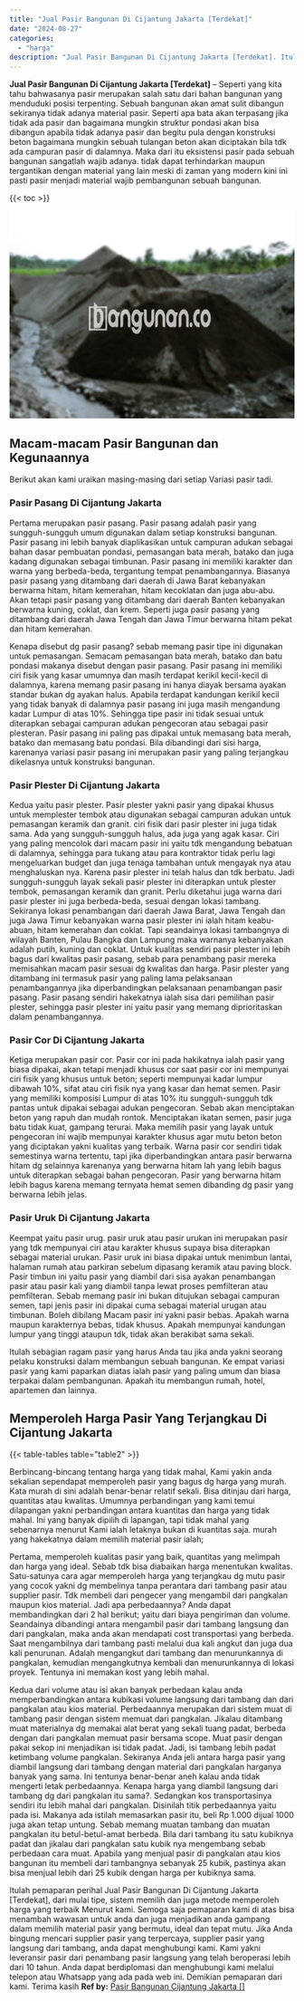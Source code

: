 ```yaml
---
title: "Jual Pasir Bangunan Di Cijantung Jakarta [Terdekat]"
date: "2024-08-27"
categories: 
  - "harga"
description: "Jual Pasir Bangunan Di Cijantung Jakarta [Terdekat]. Itulah pemaparan perihal Jual Pasir Bangunan Di Cijantung Jakarta [Terdekat], dari mulai tipe, sistem..."
---
```


**Jual Pasir Bangunan Di Cijantung Jakarta \[Terdekat\]** – Seperti yang kita tahu bahwasanya pasir merupakan salah satu dari bahan bangunan yang menduduki posisi terpenting. Sebuah bangunan akan amat sulit dibangun sekiranya tidak adanya material pasir. Seperti apa bata akan terpasang jika tidak ada pasir dan bagaimana mungkin struktur pondasi akan bisa dibangun apabila tidak adanya pasir dan begitu pula dengan konstruksi beton bagaimana mungkin sebuah tulangan beton akan diciptakan bila tdk ada campuran pasir di dalamnya. Maka dari itu eksistensi pasir pada sebuah bangunan sangatlah wajib adanya. tidak dapat terhindarkan maupun tergantikan dengan material yang lain meski di zaman yang modern kini ini pasti pasir menjadi material wajib pembangunan sebuah bangunan.

{{< toc >}}

![Jual Pasir Bangunan Di Cijantung Jakarta [Terdekat]](/images/jual-pasir-bangunan-67.png)

## Macam-macam Pasir Bangunan dan Kegunaannya

Berikut akan kami uraikan masing-masing dari setiap Variasi pasir tadi.

### Pasir Pasang Di Cijantung Jakarta

Pertama merupakan pasir pasang. Pasir pasang adalah pasir yang sungguh-sungguh umum digunakan dalam setiap konstruksi bangunan. Pasir pasang ini lebih banyak diaplikasikan untuk campuran adukan sebagai bahan dasar pembuatan pondasi, pemasangan bata merah, batako dan juga kadang digunakan sebagai timbunan. Pasir pasang ini memiliki karakter dan warna yang berbeda-beda, tergantung tempat penambangannya. Biasanya pasir pasang yang ditambang dari daerah di Jawa Barat kebanyakan berwarna hitam, hitam kemerahan, hitam kecoklatan dan juga abu-abu. Akan tetapi pasir pasang yang ditambang dari daerah Banten kebanyakan berwarna kuning, coklat, dan krem. Seperti juga pasir pasang yang ditambang dari daerah Jawa Tengah dan Jawa Timur berwarna hitam pekat dan hitam kemerahan.

Kenapa disebut dg pasir pasang? sebab memang pasir tipe ini digunakan untuk pemasangan. Semacam pemasangan bata merah, batako dan batu pondasi makanya disebut dengan pasir pasang. Pasir pasang ini memiliki ciri fisik yang kasar umumnya dan masih terdapat kerikil kecil-kecil di dalamnya, karena memang pasir pasang ini hanya diayak bersama ayakan standar bukan dg ayakan halus. Apabila terdapat kandungan kerikil kecil yang tidak banyak di dalamnya pasir pasang ini juga masih mengandung kadar Lumpur di atas 10%. Sehingga tipe pasir ini tidak sesuai untuk diterapkan sebagai campuran adukan pengecoran atau sebagai pasir plesteran. Pasir pasang ini paling pas dipakai untuk memasang bata merah, batako dan memasang batu pondasi. Bila dibandingi dari sisi harga, karenanya variasi pasir pasang ini merupakan pasir yang paling terjangkau dikelasnya untuk konstruksi bangunan.

### Pasir Plester Di Cijantung Jakarta

Kedua yaitu pasir plester. Pasir plester yakni pasir yang dipakai khusus untuk memplester tembok atau digunakan sebagai campuran adukan untuk pemasangan keramik dan granit. ciri fisik dari pasir plester ini juga tidak sama. Ada yang sungguh-sungguh halus, ada juga yang agak kasar. Ciri yang paling mencolok dari macam pasir ini yaitu tdk mengandung bebatuan di dalamnya, sehingga para tukang atau para kontraktor tidak perlu lagi mengeluarkan budget dan juga tenaga tambahan untuk mengayak nya atau menghaluskan nya. Karena pasir plester ini telah halus dan tdk berbatu. Jadi sungguh-sungguh layak sekali pasir plester ini diterapkan untuk plester tembok, pemasangan keramik dan granit. Perlu diketahui juga warna dari pasir plester ini juga berbeda-beda, sesuai dengan lokasi tambang. Sekiranya lokasi penambangan dari daerah Jawa Barat, Jawa Tengah dan juga Jawa Timur kebanyakan warna pasir plester ini ialah hitam keabu-abuan, hitam kemerahan dan coklat. Tapi seandainya lokasi tambangnya di wilayah Banten, Pulau Bangka dan Lampung maka warnanya kebanyakan adalah putih, kuning dan coklat. Untuk kualitas sendiri pasir plester ini lebih bagus dari kwalitas pasir pasang, sebab para penambang pasir mereka memisahkan macam pasir sesuai dg kwalitas dan harga. Pasir plester yang ditambang ini termasuk pasir yang paling lama pelaksanaan penambangannya jika diperbandingkan pelaksanaan penambangan pasir pasang. Pasir pasang sendiri hakekatnya ialah sisa dari pemilihan pasir plester, sehingga pasir plester ini yaitu pasir yang memang diprioritaskan dalam penambangannya.

### Pasir Cor Di Cijantung Jakarta

Ketiga merupakan pasir cor. Pasir cor ini pada hakikatnya ialah pasir yang biasa dipakai, akan tetapi menjadi khusus cor saat pasir cor ini mempunyai ciri fisik yang khusus untuk beton; seperti mempunyai kadar lumpur dibawah 10%, sifat atau ciri fisik nya yang kasar dan hemat semen. Pasir yang memiliki komposisi Lumpur di atas 10% itu sungguh-sungguh tdk pantas untuk dipakai sebagai adukan pengecoran. Sebab akan menciptakan beton yang rapuh dan mudah rontok. Menciptakan ikatan semen, pasir juga batu tidak kuat, gampang terurai. Maka memilih pasir yang layak untuk pengecoran ini wajib mempunyai karakter khusus agar mutu beton beton yang diciptakan yakni kualitas yang terbaik. Warna pasir cor sendiri tidak semestinya warna tertentu, tapi jika diperbandingkan antara pasir berwarna hitam dg selainnya karenanya yang berwarna hitam lah yang lebih bagus untuk diterapkan sebagai bahan pengecoran. Pasir yang berwarna hitam lebih bagus karena memang ternyata hemat semen dibanding dg pasir yang berwarna lebih jelas.

### Pasir Uruk Di Cijantung Jakarta

Keempat yaitu pasir urug. pasir uruk atau pasir urukan ini merupakan pasir yang tdk mempunyai ciri atau karakter khusus supaya bisa diterapkan sebagai material urukan. Pasir uruk ini biasa dipakai untuk menimbun lantai, halaman rumah atau parkiran sebelum dipasang keramik atau paving block. Pasir timbun ini yaitu pasir yang diambil dari sisa ayakan penambangan pasir atau pasir kali yang diambil tanpa lewat proses pemfilteran atau pemfilteran. Sebab memang pasir ini bukan ditujukan sebagai campuran semen, tapi jenis pasir ini dipakai cuma sebagai material urugan atau timbunan. Boleh dibilang Macam pasir ini yakni pasir bebas. Apakah warna maupun karakternya bebas, tidak khusus. Apakah mempunyai kandungan lumpur yang tinggi ataupun tdk, tidak akan berakibat sama sekali.

Itulah sebagian ragam pasir yang harus Anda tau jika anda yakni seorang pelaku konstruksi dalam membangun sebuah bangunan. Ke empat variasi pasir yang kami paparkan diatas ialah pasir yang paling umum dan biasa terpakai dalam pembangunan. Apakah itu membangun rumah, hotel, apartemen dan lainnya.

## Memperoleh Harga Pasir Yang Terjangkau Di Cijantung Jakarta

{{< table-tables table="table2" >}}

Berbincang-bincang tentang harga yang tidak mahal, Kami yakin anda sekalian sependapat memperoleh pasir yang bagus dg harga yang murah. Kata murah di sini adalah benar-benar relatif sekali. Bisa ditinjau dari harga, quantitas atau kwalitas. Umumnya perbandingan yang kami temui dilapangan yakni perbandingan antara kuantitas dan harga yang tidak mahal. Ini yang banyak dipilih di lapangan, tapi tidak mahal yang sebenarnya menurut Kami ialah letaknya bukan di kuantitas saja. murah yang hakekatnya dalam memilih material pasir ialah;

Pertama, memperoleh kualitas pasir yang baik, quantitas yang melimpah dan harga yang ideal. Sebab tdk bisa diabaikan harga menentukan kwalitas. Satu-satunya cara agar memperoleh harga yang terjangkau dg mutu pasir yang cocok yakni dg membelinya tanpa perantara dari tambang pasir atau supplier pasir. Tdk membeli dari pengecer yang mengambil dari pangkalan maupun kios material. Jadi apa perbedaannya? Anda dapat membandingkan dari 2 hal berikut; yaitu dari biaya pengiriman dan volume. Seandainya dibandingi antara mengambil pasir dari tambang langsung dan dari pangkalan, maka anda akan mendapati cost transportasi yang berbeda. Saat mengambilnya dari tambang pasti melalui dua kali angkut dan juga dua kali penurunan. Adalah mengangkut dari tambang dan menurunkannya di pangkalan, kemudian mengangkutnya kembali dan menurunkannya di lokasi proyek. Tentunya ini memakan kost yang lebih mahal.

Kedua dari volume atau isi akan banyak perbedaan kalau anda memperbandingkan antara kubikasi volume langsung dari tambang dan dari pangkalan atau kios material. Perbedaannya merupakan dari sistem muat di tambang pasir dengan sistem memuat dari pangkalan. Jikalau ditambang muat materialnya dg memakai alat berat yang sekali tuang padat, berbeda dengan dari pangkalan memuat pasir bersama scope. Muat pasir dengan pakai sekop ini menjadikan isi tidak padat. Jadi, isi tambang lebih padat ketimbang volume pangkalan. Sekiranya Anda jeli antara harga pasir yang diambil langsung dari tambang dengan material dari pangkalan harganya banyak yang sama. Ini tentunya benar-benar aneh kalau anda tidak mengerti letak perbedaannya. Kenapa harga yang diambil langsung dari tambang dg dari pangkalan itu sama?. Sedangkan kos transportasinya sendiri itu lebih mahal dari pangkalan. Disinilah titik perbedaannya yaitu pada isi. Makanya ada istilah memasarkan pasir itu, beli Rp 1.000 dijual 1000 juga akan tetap untung. Sebab memang muatan tambang dan muatan pangkalan itu betul-betul-amat berbeda. Bila dari tambang itu satu kubiknya padat dan jikalau dari pangkalan satu kubik nya mengembang sebab perbedaan cara muat. Apabila yang menjual pasir di pangkalan atau kios bangunan itu membeli dari tambangnya sebanyak 25 kubik, pastinya akan bisa menjual lebih dari 25 kubik dengan harga per kubiknya sama.

Itulah pemaparan perihal Jual Pasir Bangunan Di Cijantung Jakarta \[Terdekat\], dari mulai tipe, sistem memilih dan juga metode memperoleh harga yang terbaik Menurut kami. Semoga saja pemaparan kami di atas bisa menambah wawasan untuk anda dan juga menjadikan anda gampang dalam memilih material pasir yang bermutu, ideal dan tepat mutu. Jika Anda bingung mencari supplier pasir yang terpercaya, supplier pasir yang langsung dari tambang, anda dapat menghubungi kami. Kami yakni leveransir pasir dari penambang pasir langsung yang telah beroperasi lebih dari 10 tahun. Anda dapat berdiplomasi dan menghubungi kami melalui telepon atau Whatsapp yang ada pada web ini. Demikian pemaparan dari kami. Terima kasih
**Ref by:** [Pasir Bangunan Cijantung Jakarta []](https://id.wikipedia.org/wiki/Pasir)
